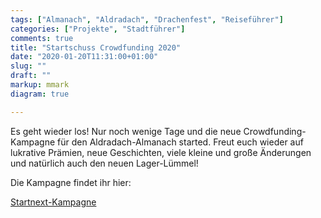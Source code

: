 ```yaml
---
tags: ["Almanach", "Aldradach", "Drachenfest", "Reiseführer"]
categories: ["Projekte", "Stadtführer"]
comments: true
title: "Startschuss Crowdfunding 2020"
date: "2020-01-20T11:31:00+01:00"
slug: ""
draft: ""
markup: mmark
diagram: true

---
```


Es geht wieder los! Nur noch wenige Tage und die neue Crowdfunding-Kampagne
für den Aldradach-Almanach started. Freut euch wieder auf lukrative Prämien,
neue Geschichten, viele kleine und große Änderungen und natürlich auch
den neuen Lager-Lümmel!

Die Kampagne findet ihr hier:

[Startnext-Kampagne](https://www.startnext.com/aldradach-almanach-2020)
